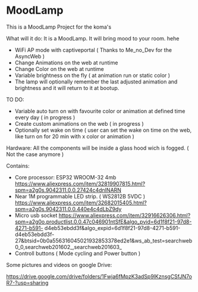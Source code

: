 # MoodLamp
This is a MoodLamp Project for the koma's

What will it do:
 It is a MoodLamp. It will bring mood to your room. hehe

  - WiFi AP mode with captiveportal ( Thanks to Me_no_Dev for the AsyncWeb )
  - Change Animations on the web at runtime
  - Change Color on the web at runtime
  - Variable brightness on the fly ( at animation run or static color )
  - The lamp will optionally remember the last adjusted animation and brightness and it will return to it at bootup.
  
  TO DO: 
  
  - Variable auto turn on with favourite color or animation at defined time every day ( in progress )
  - Create custom animations on the web ( in progress )
  - Optionally set wake on time ( user can set the wake on time on the web, like turn on for 20 min with x color or animation )

 
Hardware:
  All the components will be inside a glass hood wich is fogged. ( Not the case anymore )
  
  Contains:
   - Core processor: ESP32 WROOM-32 4mb https://www.aliexpress.com/item/32819907815.html?spm=a2g0s.9042311.0.0.27424c4dnINARN
   - Near 1M programmable LED strip. ( WS2812B 5VDC ) https://www.aliexpress.com/item/32682015405.html?spm=a2g0s.9042311.0.0.440e4c4dLbZ9dy
   - Micro usb socket         https://www.aliexpress.com/item/32916626306.html?spm=a2g0o.productlist.0.0.47c046901ntSfE&algo_pvid=6d1f8f21-97d8-4271-b591-                d4eb53ebdd3f&algo_expid=6d1f8f21-97d8-4271-b591-d4eb53ebdd3f-27&btsid=0b0a556316045021932853378ed2e1&ws_ab_test=searchweb0_0,searchweb201602_,searchweb201603_
   - Controll buttons ( Mode cycling and Power button )

Some pictures and videos on google Drive:

https://drive.google.com/drive/folders/1Fwja6fMpzK3adSp9lKznsgCSfJN7oR7-?usp=sharing
